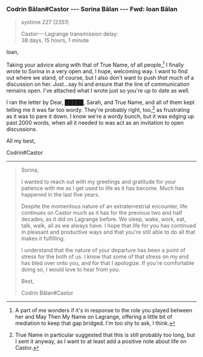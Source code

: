 ### Codrin Bălan#Castor --- Sorina Bălan --- Fwd: Ioan Bălan

> systime 227 (2351)  
>
> Castor---Lagrange transmission delay:  
> 38 days, 15 hours, 1 minute



Ioan,

Taking your advice along with that of True Name, of all people,[^tnhelps] I finally wrote to Sorina in a very open and, I hope, welcoming way. I want to find out where we stand, of course, but I also don't want to push *that* much of a discussion on her. Just...say hi and ensure that the line of communication remains open. I've attached what I wrote just so you're up to date as well.

I ran the letter by Dear, █████, Sarah, and True Name, and all of them kept telling me it was far too wordy. They're probably right, too,[^tnright] as frustrating as it was to pare it down. I know we're a wordy bunch, but it was edging up past 2000 words, when all it needed to was act as an invitation to open discussions.

All my best,

Codrin#Castor

-----

> Sorina,
> 
> I wanted to reach out with my greetings and gratitude for your patience with me as I get used to life as it has become. Much has happened in the last five years.
> 
> Despite the momentous nature of an extraterrestrial encounter, life continues on Castor much as it has for the previous two and half decades, as it did on Lagrange before. We sleep, wake, work, eat, talk, walk, all as we always have. I hope that life for you has continued in pleasant and productive ways and that you're still able to do all that makes it fulfilling. 
> 
> I understand that the nature of your departure has been a point of stress for the both of us. I know that some of that stress on my end has bled over onto you, and for that I apologize. If you're comfortable doing so, I would love to hear from you.
> 
> Best,
> 
> Codrin Bălan#Castor

[^tnhelps]: A part of me wonders if it's in response to the role you played between her and May Then My Name on Lagrange, offering a little bit of mediation to keep that gap bridged. I'm too shy to ask, I think.

[^tnright]: True Name in particular suggested that this is still probably too long, but I sent it anyway, as I want to at least add a positive note about life on Castor.
